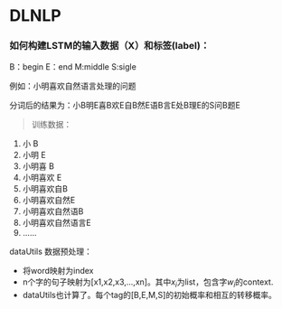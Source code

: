 # DLNLP
### 如何构建LSTM的输入数据（X）和标签(label)：
B：begin  E：end  M:middle   S:sigle


例如：小明喜欢自然语言处理的问题

分词后的结果为：小B明E喜B欢E自B然E语B言E处B理E的S问B题E

>训练数据：

1. 小 B
2. 小明 E
3. 小明喜 B
4. 小明喜欢 E
5. 小明喜欢自B
6. 小明喜欢自然E
7. 小明喜欢自然语B
8. 小明喜欢自然语言E
9. ......


dataUtils 数据预处理：
- 将word映射为index
- n个字的句子映射为[x1,x2,x3,...,xn]。其中$x_i$为list，包含字$w_i$的context.
- dataUtils也计算了。每个tag的[B,E,M,S]的初始概率和相互的转移概率。
